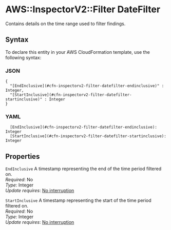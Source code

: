 # AWS::InspectorV2::Filter DateFilter<a name="aws-properties-inspectorv2-filter-datefilter"></a>

Contains details on the time range used to filter findings\.

## Syntax<a name="aws-properties-inspectorv2-filter-datefilter-syntax"></a>

To declare this entity in your AWS CloudFormation template, use the following syntax:

### JSON<a name="aws-properties-inspectorv2-filter-datefilter-syntax.json"></a>

```
{
  "[EndInclusive](#cfn-inspectorv2-filter-datefilter-endinclusive)" : Integer,
  "[StartInclusive](#cfn-inspectorv2-filter-datefilter-startinclusive)" : Integer
}
```

### YAML<a name="aws-properties-inspectorv2-filter-datefilter-syntax.yaml"></a>

```
  [EndInclusive](#cfn-inspectorv2-filter-datefilter-endinclusive): Integer
  [StartInclusive](#cfn-inspectorv2-filter-datefilter-startinclusive): Integer
```

## Properties<a name="aws-properties-inspectorv2-filter-datefilter-properties"></a>

`EndInclusive`  <a name="cfn-inspectorv2-filter-datefilter-endinclusive"></a>
A timestamp representing the end of the time period filtered on\.  
*Required*: No  
*Type*: Integer  
*Update requires*: [No interruption](https://docs.aws.amazon.com/AWSCloudFormation/latest/UserGuide/using-cfn-updating-stacks-update-behaviors.html#update-no-interrupt)

`StartInclusive`  <a name="cfn-inspectorv2-filter-datefilter-startinclusive"></a>
A timestamp representing the start of the time period filtered on\.  
*Required*: No  
*Type*: Integer  
*Update requires*: [No interruption](https://docs.aws.amazon.com/AWSCloudFormation/latest/UserGuide/using-cfn-updating-stacks-update-behaviors.html#update-no-interrupt)